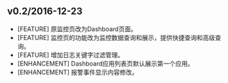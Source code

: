 ## v0.2/2016-12-23

* [FEATURE] 原监控页改为Dashboard页面。
* [FEATURE] 监控页的功能改为监控数据查询和展示，提供快捷查询和高级查询。
* [FEATURE] 增加日志关键字过滤管理。
* [ENHANCEMENT] Dashboard应用列表页默认展示第一个应用。
* [ENHANCEMENT] 报警事件显示内容修改。

